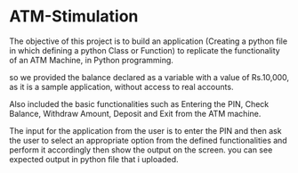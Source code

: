 # ATM-Stimulation
The objective of this project is to build an application (Creating a python file in which defining a python Class or Function) to replicate the functionality of an ATM Machine, in Python programming.

so we provided the balance declared as a variable with a value of Rs.10,000, as it is a sample application, without access to real accounts.

Also included the basic functionalities such as Entering the PIN, Check Balance, Withdraw Amount, Deposit and Exit from the ATM machine.

The input for the application from the user is to enter the PIN and then ask the user to select an appropriate option from the defined functionalities and perform it accordingly then show the output on the screen. you can see expected output in python file that i uploaded.
